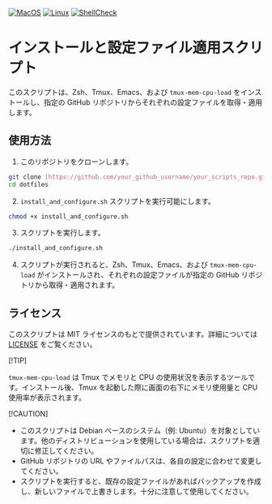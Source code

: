 [![MacOS](https://github.com/long-910/dotfiles/actions/workflows/macos.yml/badge.svg)](https://github.com/long-910/dotfiles/actions/workflows/macos.yml)
[![Linux](https://github.com/long-910/dotfiles/actions/workflows/linux.yml/badge.svg)](https://github.com/long-910/dotfiles/actions/workflows/linux.yml)
[![ShellCheck](https://github.com/long-910/dotfiles/actions/workflows/shellcheck.yml/badge.svg)](https://github.com/long-910/dotfiles/actions/workflows/shellcheck.yml)

# インストールと設定ファイル適用スクリプト

このスクリプトは、Zsh、Tmux、Emacs、および `tmux-mem-cpu-load` をインストールし、指定の GitHub リポジトリからそれぞれの設定ファイルを取得・適用します。

## 使用方法

1. このリポジトリをクローンします。

```bash
git clone [https://github.com/your_github_username/your_scripts_repo.git](https://github.com/long-910/dotfiles.git)
cd dotfiles
```

2. `install_and_configure.sh` スクリプトを実行可能にします。

```bash
chmod +x install_and_configure.sh
```

3. スクリプトを実行します。

```bash
./install_and_configure.sh
```

4. スクリプトが実行されると、Zsh、Tmux、Emacs、および `tmux-mem-cpu-load` がインストールされ、それぞれの設定ファイルが指定の GitHub リポジトリから取得・適用されます。

## ライセンス

このスクリプトは MIT ライセンスのもとで提供されています。詳細については [LICENSE](LICENSE) をご覧ください。

[!TIP]

`tmux-mem-cpu-load` は Tmux でメモリと CPU の使用状況を表示するツールです。インストール後、Tmux を起動した際に画面の右下にメモリ使用量と CPU 使用率が表示されます。

[!CAUTION]

- このスクリプトは Debian ベースのシステム（例: Ubuntu）を対象としています。他のディストリビューションを使用している場合は、スクリプトを適切に修正してください。
- GitHub リポジトリの URL やファイルパスは、各自の設定に合わせて変更してください。
- スクリプトを実行すると、既存の設定ファイルがあればバックアップを作成し、新しいファイルで上書きします。十分に注意して使用してください。
